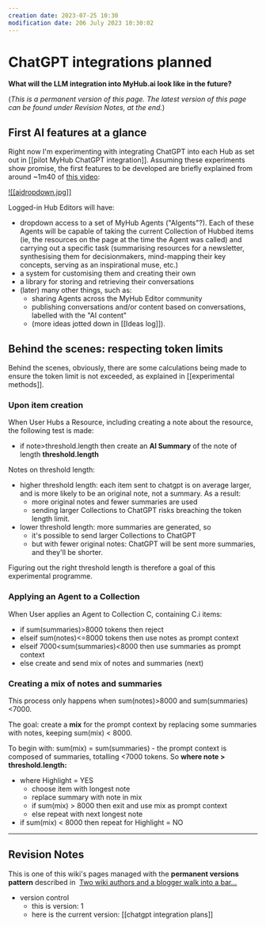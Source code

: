 ```yaml
---
creation date: 2023-07-25 10:30
modification date: 206 July 2023 10:30:02
---
```

# ChatGPT integrations planned

**What will the LLM integration into MyHub.ai look like in the future?**

(*This is a permanent version of this page. The latest version of this page can be found under Revision Notes, at the end.*)

## First AI features at a glance

Right now I'm experimenting with integrating ChatGPT into each Hub as set out in [[pilot MyHub ChatGPT integration]]. Assuming these experiments show promise, the first features to be developed are briefly explained from around ~1m40 of [this video](https://www.youtube.com/watch?v=PykfgbRwZiY):

[![[aidropdown.jpg]]](https://www.youtube.com/watch?v=PykfgbRwZiY)

Logged-in Hub Editors will have: 

* dropdown access to a set of MyHub Agents ("AIgents"?). Each of these Agents will be capable of taking the current Collection of Hubbed items (ie, the resources on the page at the time the Agent was called) and carrying out a specific task (summarising resources for a newsletter, synthesising them for decisionmakers, mind-mapping their key concepts, serving as an  inspirational muse, etc.)
* a system for customising them and creating their own 
* a library for storing and retrieving their conversations 
* (later) many other things, such as:
	* sharing Agents across the MyHub Editor community
	* publishing conversations and/or content based on conversations, labelled with the "AI content" 
	* (more ideas jotted down in [[Ideas log]]).

## Behind the scenes: respecting token limits

Behind the scenes, obviously, there are some calculations being made to ensure the token limit is not exceeded, as explained in [[experimental methods]].

### Upon item creation
When User Hubs a Resource, including creating a note about the resource, the following test is made: 

* if note>threshold.length then create an **AI Summary** of the note of length **threshold.length**

Notes on threshold length:

* higher threshold length: each item sent to chatgpt is on average larger, and is more likely to be an original note, not a summary. As a result:
	* more original notes and fewer summaries are used
	* sending larger Collections to ChatGPT risks breaching the token length limit.
* lower threshold length: more summaries are generated, so 
	* it's possible to send larger Collections to ChatGPT
	* but with fewer original notes: ChatGPT will be sent more summaries, and they'll be shorter.

Figuring out the right threshold length is therefore a goal of this experimental programme.

### Applying an Agent to a Collection

When User applies an Agent to Collection C, containing C.i items:

* if sum(summaries)>8000 tokens then reject
* elseif sum(notes)<=8000 tokens then use notes as prompt context 
* elseif 7000<sum(summaries)<8000 then use summaries as prompt context 
* else create and send mix of notes and summaries (next)

### Creating a mix of notes and summaries

This process only happens when sum(notes)>8000 and sum(summaries)<7000.

The goal: create a **mix** for the prompt context by replacing some summaries with notes, keeping sum(mix) < 8000.

To begin with: sum(mix) = sum(summaries) - the prompt context is composed of summaries, totalling <7000 tokens. So **where note > threshold.length:**

* where Highlight = YES
	* choose item with longest note
	* replace summary with note in mix
	* if sum(mix) > 8000 then exit and use mix as prompt context
	* else repeat with next longest note
* if sum(mix) < 8000 then repeat for Highlight = NO

---

## Revision Notes

This is one of this wiki's pages managed with the **permanent versions pattern** described in  [Two wiki authors and a blogger walk into a bar…](https://mathewlowry.medium.com/two-wiki-authors-and-a-blogger-walk-into-a-bar-7106c8376c6e)  

- version control
    - this is version: 1
    - here is the current version: [[chatgpt integration plans]]

